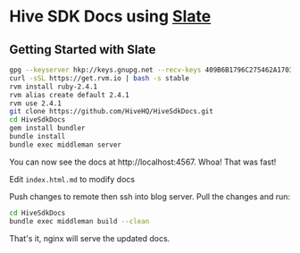# Hive SDK Docs using [Slate](https://lord.github.io/slate/#introduction)

Getting Started with Slate
------------------------------

```sh
gpg --keyserver hkp://keys.gnupg.net --recv-keys 409B6B1796C275462A1703113804BB82D39DC0E3 7D2BAF1CF37B13E2069D6956105BD0E739499BDB
curl -sSL https://get.rvm.io | bash -s stable
rvm install ruby-2.4.1
rvm alias create default 2.4.1
rvm use 2.4.1
git clone https://github.com/HiveHQ/HiveSdkDocs.git
cd HiveSdkDocs
gem install bundler
bundle install
bundle exec middleman server
```

You can now see the docs at http://localhost:4567. Whoa! That was fast!

Edit `index.html.md` to modify docs

Push changes to remote then ssh into blog server. Pull the changes and run:

```sh
cd HiveSdkDocs
bundle exec middleman build --clean
```
That's it, nginx will serve the updated docs.
